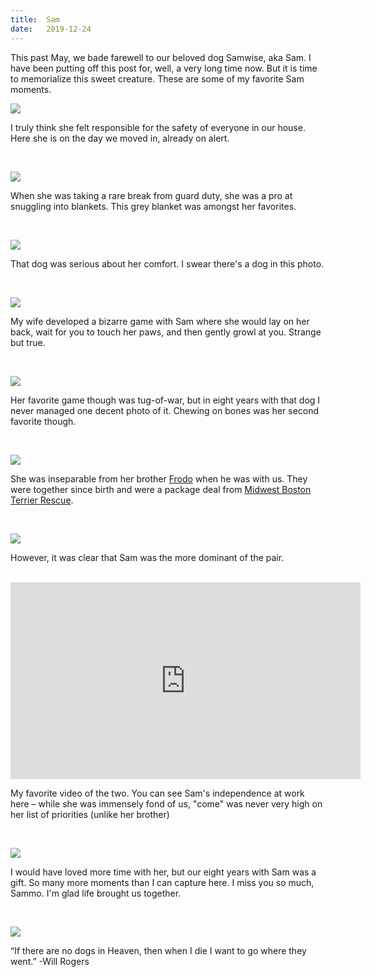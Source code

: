 ```yaml
---
title:  Sam
date:   2019-12-24
---
```


This past May, we bade farewell to our beloved dog Samwise, aka Sam. I have been putting off this post for, well, a very long time now. But it is time to memorialize this sweet creature. These are some of my favorite Sam moments.

![](/images/2019-12-24-sam-1.jpg)

I truly think she felt responsible for the safety of everyone in our house. Here she is on the day we moved in, already on alert.

<br>

![](/images/2019-12-24-sam-3.jpg)

When she was taking a rare break from guard duty, she was a pro at snuggling into blankets. This grey blanket was amongst her favorites.

<br>

![](/images/2019-12-24-sam-4.jpg)

That dog was serious about her comfort. I swear there's a dog in this photo.

<br>

![](/images/2019-12-24-sam-2.jpg)

My wife developed a bizarre game with Sam where she would lay on her back, wait for you to touch her paws, and then gently growl at you. Strange but true.

<br>

![](/images/2019-12-24-sam-5.jpg)

Her favorite game though was tug-of-war, but in eight years with that dog I never managed one decent photo of it. Chewing on bones was her second favorite though.

<br>

![](/images/2019-12-24-sam-6.jpg)

She was inseparable from her brother [Frodo](/frodo) when he was with us. They were together since birth and were a package deal from [Midwest Boston Terrier Rescue](https://midwestbtrescue.org/).

<br>

![](/images/2019-12-24-sam-7.jpg)

However, it was clear that Sam was the more dominant of the pair.

<br>

<iframe width="560" height="315" src="https://www.youtube.com/embed/mPBri3XqWss" frameborder="0" allow="autoplay; encrypted-media" allowfullscreen></iframe>

My favorite video of the two. You can see Sam's independence at work here – while she was immensely fond of us, "come" was never very high on her list of priorities (unlike her brother)

<br>

![](/images/2019-12-24-sam-0.jpg)

I would have loved more time with her, but our eight years with Sam was a gift. So many more moments than I can capture here. I miss you so much, Sammo. I'm glad life brought us together.

<br>

![](/images/2019-12-24-sam-final.jpg)

“If there are no dogs in Heaven, then when I die I want to go where they went.” -Will Rogers